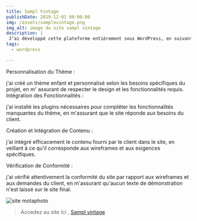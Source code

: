 ```yaml
---
title: Sampl Vintage
publishDate: 2019-12-01 00:00:00
img: /assets/samplevintage.png
img_alt: image du site sampl vintage
description: |
 J’ai développé cette plateforme entièrement sous WordPress, en suivant un plan de site préétabli, sans recourir au code.
tags:
  - wordpress
 
---
```

Personnalisation du Thème :

j'ai créé un thème enfant et personnalisé selon les besoins spécifiques du projet, en m' assurant de respecter le design et les fonctionnalités requis.
Intégration des Fonctionnalités :

j'ai installé les plugins nécessaires pour compléter les fonctionnalités manquantes du thème, en m'assurant que le site réponde aux besoins du client.

Création et Intégration de Contenu :


j'ai intégré efficacement le contenu fourni par le client dans le site, en veillant à ce qu'il corresponde aux wireframes et aux exigences spécifiques.

Vérification de Conformité :

j'ai vérifié attentivement la conformité du site par rapport aux wireframes et aux demandes du client, en m'assurant qu'aucun texte de démonstration n'est laissé sur le site final.


<img src="/assets/vintage1.png" alt="site motaphoto">

>Accedez au site ici , <a href="http://showroom.sebastien-koenig.fr/">Sampl vintage</a> 